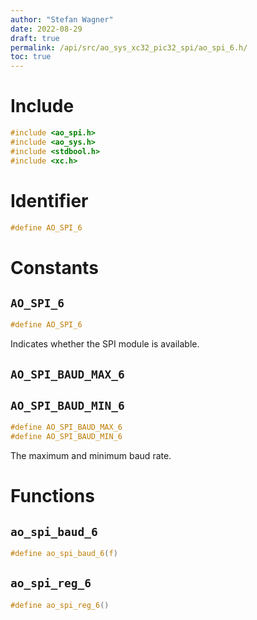 ```yaml
---
author: "Stefan Wagner"
date: 2022-08-29
draft: true
permalink: /api/src/ao_sys_xc32_pic32_spi/ao_spi_6.h/
toc: true
---
```


# Include

```c
#include <ao_spi.h>
#include <ao_sys.h>
#include <stdbool.h>
#include <xc.h>
```

# Identifier

```c
#define AO_SPI_6
```

# Constants

## `AO_SPI_6`

```c
#define AO_SPI_6
```

Indicates whether the SPI module is available.

## `AO_SPI_BAUD_MAX_6`
## `AO_SPI_BAUD_MIN_6`

```c
#define AO_SPI_BAUD_MAX_6
#define AO_SPI_BAUD_MIN_6
```

The maximum and minimum baud rate.

# Functions

## `ao_spi_baud_6`

```c
#define ao_spi_baud_6(f)
```

## `ao_spi_reg_6`

```c
#define ao_spi_reg_6()
```

